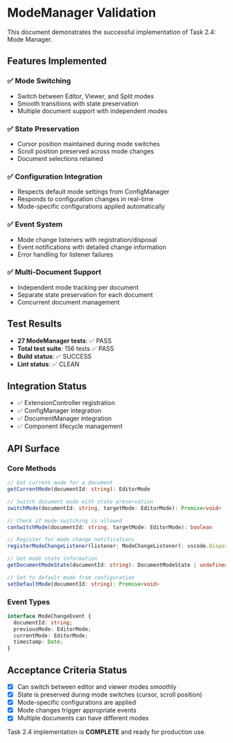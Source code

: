 # ModeManager Validation

This document demonstrates the successful implementation of Task 2.4: Mode Manager.

## Features Implemented

### ✅ Mode Switching
- Switch between Editor, Viewer, and Split modes
- Smooth transitions with state preservation
- Multiple document support with independent modes

### ✅ State Preservation
- Cursor position maintained during mode switches
- Scroll position preserved across mode changes
- Document selections retained

### ✅ Configuration Integration
- Respects default mode settings from ConfigManager
- Responds to configuration changes in real-time
- Mode-specific configurations applied automatically

### ✅ Event System
- Mode change listeners with registration/disposal
- Event notifications with detailed change information
- Error handling for listener failures

### ✅ Multi-Document Support
- Independent mode tracking per document
- Separate state preservation for each document
- Concurrent document management

## Test Results
- **27 ModeManager tests**: ✅ PASS
- **Total test suite**: 156 tests ✅ PASS
- **Build status**: ✅ SUCCESS
- **Lint status**: ✅ CLEAN

## Integration Status
- ✅ ExtensionController registration
- ✅ ConfigManager integration
- ✅ DocumentManager integration
- ✅ Component lifecycle management

## API Surface

### Core Methods
```typescript
// Get current mode for a document
getCurrentMode(documentId: string): EditorMode

// Switch document mode with state preservation
switchMode(documentId: string, targetMode: EditorMode): Promise<void>

// Check if mode switching is allowed
canSwitchMode(documentId: string, targetMode: EditorMode): boolean

// Register for mode change notifications
registerModeChangeListener(listener: ModeChangeListener): vscode.Disposable

// Get mode state information
getDocumentModeState(documentId: string): DocumentModeState | undefined

// Set to default mode from configuration
setDefaultMode(documentId: string): Promise<void>
```

### Event Types
```typescript
interface ModeChangeEvent {
  documentId: string;
  previousMode: EditorMode;
  currentMode: EditorMode;
  timestamp: Date;
}
```

## Acceptance Criteria Status
- [x] Can switch between editor and viewer modes smoothly
- [x] State is preserved during mode switches (cursor, scroll position)
- [x] Mode-specific configurations are applied
- [x] Mode changes trigger appropriate events
- [x] Multiple documents can have different modes

Task 2.4 implementation is **COMPLETE** and ready for production use.